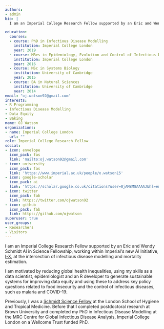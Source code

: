 ```yaml
---
authors:
- admin
bio: |
  I am an Imperial College Research Fellow supported by an Eric and Wendy Schmidt AI in Science Fellowship, working within Imperial's new AI Initiative: [I-X](https://ix.imperial.ac.uk/). My primary focus is as an infectious disease modeller, data scientist, epidemiologist and an R developer. My academic work has focussed on modelling the spread of malaria and COVID-19, based at Imperial College London, Brown University and the London School of Hygiene and Tropical Medicine.

education: 
  courses:
  - course: PhD in Infectious Disease Modelling
    institution: Imperial College London
    year: 2019
  - course: MRes in Epidemiology, Evolution and Control of Infectious Diseases
    institution: Imperial College London
    year: 2016
  - course: MSc in Systems Biology
    institution: University of Cambridge
    year: 2015
  - course: BA in Natural Sciences
    institution: University of Cambridge
    year: 2014
email: "oj.watson92@gmail.com"
interests:
- R Programming
- Infectious Disease Modelling
- Data Equity
- Baking
name: OJ Watson
organizations:
- name: Imperial College London
  url: ""
role: Imperial College Research Fellow
social:
- icon: envelope
  icon_pack: fas
  link: 'mailto:oj.watson92@gmail.com'
- icon: university
  icon_pack: fas
  link: 'https://www.imperial.ac.uk/people/o.watson15'
- icon: google-scholar
  icon_pack: ai
  link: 'https://scholar.google.co.uk/citations?user=0jAMBM8AAAAJ&hl=en'
- icon: twitter
  icon_pack: fab
  link: https://twitter.com/ojwatson92
- icon: github
  icon_pack: fab
  link: https://github.com/ojwatson
superuser: true
user_groups:
- Researchers
- Visitors
---
```


  I am an Imperial College Research Fellow supported by an Eric and Wendy Schmidt AI in Science Fellowship, working within Imperial's new AI Initiative, [I-X](https://ix.imperial.ac.uk/), at the intersection of infectious disease modelling and mortality estimation. 
  
  I am motivated by reducing global health inequalities, using my skills as a data scientist, epidemiologist and an R developer to generate sustainable systems for improving data equity and using these to address key policy questions related to food insecurity and the control of infectious diseases, such as malaria and COVID-19. 

  Previously, I was a [Schmidt Science Fellow](https://schmidtsciencefellows.org/) at the London School of Hygiene and Tropical Medicine. Before that I completed postdoctoral research at Brown University and completed my PhD in Infectious Disease Modelling at the MRC Centre for Global Infectious Disease Analysis, Imperial College London on a Wellcome Trust funded PhD.